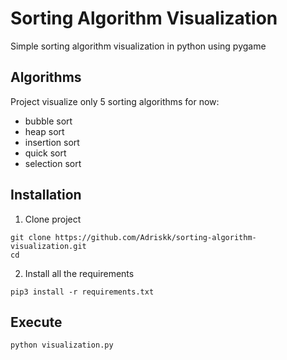# Sorting Algorithm Visualization
Simple sorting algorithm visualization in python using pygame

## Algorithms
Project visualize only 5 sorting algorithms for now:
  * bubble sort
  * heap sort
  * insertion sort
  * quick sort
  * selection sort

## Installation
1. Clone project

```git
git clone https://github.com/Adriskk/sorting-algorithm-visualization.git
cd 
```

2. Install all the requirements

```git
pip3 install -r requirements.txt
```

## Execute
```git
python visualization.py
